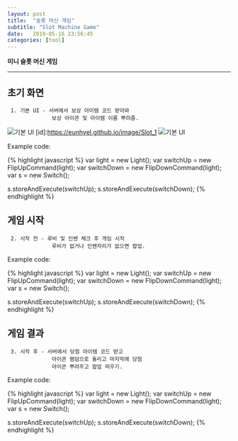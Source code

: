 ```yaml
---
layout: post
title:  "슬롯 머신 게임"
subtitle: "Slot Machine Game"
date:   2019-05-16 23:56:45
categories: [tool]
---
```


**미니 슬롯 머신 게임**

___

## 초기 화면
     1. 기본 UI - 서버에서 보상 아이템 코드 받아와 
                  보상 아이콘 및 아이템 이름 뿌려줌.


![기본 UI](https://eunhyel.github.io/image/Slot_1 "기본 UI")
[id]:https://eunhyel.github.io/image/Slot_1
![기본 UI](https://m.blog.naver.com/minarigirl/220422766108?view=img_2)


Example code:

{% highlight javascript %}
var light = new Light();
var switchUp = new FlipUpCommand(light);
var switchDown = new FlipDownCommand(light);
var s = new Switch();

s.storeAndExecute(switchUp);
s.storeAndExecute(switchDown);
{% endhighlight %}


## 게임 시작
     2. 시작 전 - 루비 및 인벤 체크 후 게임 시작
				  루비가 없거나 인벤자리가 없으면 팝업.


Example code:

{% highlight javascript %}
var light = new Light();
var switchUp = new FlipUpCommand(light);
var switchDown = new FlipDownCommand(light);
var s = new Switch();

s.storeAndExecute(switchUp);
s.storeAndExecute(switchDown);
{% endhighlight %}


## 게임 결과
     3. 시작 후 - 서버에서 당첨 아이템 코드 받고
				  아이콘 램덤으로 돌리고 마지막에 당첨
                  아이콘 뿌려주고 팝업 띄우기.


Example code:

{% highlight javascript %}
var light = new Light();
var switchUp = new FlipUpCommand(light);
var switchDown = new FlipDownCommand(light);
var s = new Switch();

s.storeAndExecute(switchUp);
s.storeAndExecute(switchDown);
{% endhighlight %}
